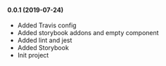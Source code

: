 #### 0.0.1 (2019-07-24)
* Added Travis config
* Added storybook addons and empty component
* Added lint and jest
* Added Storybook
* Init project